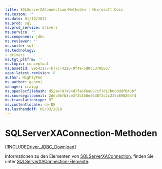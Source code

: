 ```yaml
---
title: SQLServerXAConnection-Methoden | Microsoft Docs
ms.custom: ''
ms.date: 01/19/2017
ms.prod: sql
ms.prod_service: drivers
ms.service: ''
ms.component: jdbc
ms.reviewer: ''
ms.suite: sql
ms.technology:
- drivers
ms.tgt_pltfrm: ''
ms.topic: conceptual
ms.assetid: 89543177-b77c-4220-9f49-5d0c5379b567
caps.latest.revision: 8
author: MightyPen
ms.author: genemi
manager: craigg
ms.openlocfilehash: d52a4787a94d7fa6f6a087cf7d17b00dddf043bf
ms.sourcegitcommit: 2ddc0bfb3ce2f2b160e3638f1c2c237a898263f4
ms.translationtype: MT
ms.contentlocale: de-DE
ms.lasthandoff: 05/03/2018
---
```

# <a name="sqlserverxaconnection-methods"></a>SQLServerXAConnection-Methoden
[!INCLUDE[Driver_JDBC_Download](../../../includes/driver_jdbc_download.md)]

  Informationen zu den Elementen von [SQLServerXAConnection](../../../connect/jdbc/reference/sqlserverxaconnection-class.md), finden Sie unter [SQLServerXAConnection-Elemente](../../../connect/jdbc/reference/sqlserverxaconnection-members.md).  
  
  
